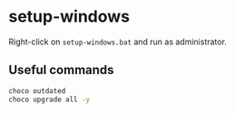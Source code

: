 # setup-windows

Right-click on `setup-windows.bat` and run as administrator.


## Useful commands

```bash
choco outdated
choco upgrade all -y
```
